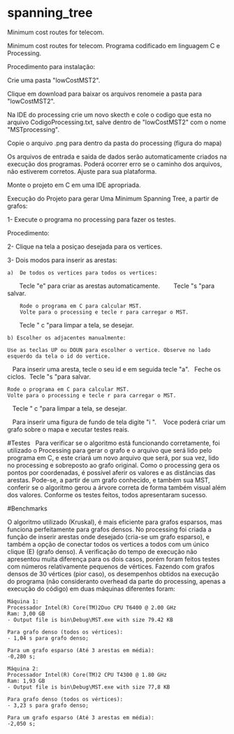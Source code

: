 # spanning_tree
Minimum cost routes for telecom.

Minimum cost routes for telecom. Programa codificado em linguagem C e Processing.

Procedimento para instalação:

Crie uma pasta "lowCostMST2".

Clique em download para baixar os arquivos renomeie a pasta para "lowCostMST2".

Na IDE do processing crie um novo skecth e cole o codigo que esta no arquivo CodigoProcessing.txt, salve dentro de "lowCostMST2"
com o nome "MSTprocessing".

Copie o arquivo .png para dentro da pasta do processing (figura do mapa)

Os arquivos de entrada e saida de dados serão automaticamente criados na execução dos programas.
Poderá ocorrer erro se o caminho dos arquivos, não estiverem corretos. Ajuste para sua plataforma.

Monte o projeto em C em uma IDE apropriada.

Execução do Projeto para gerar Uma Minimum Spanning Tree, a partir de grafos:



1- Execute o programa no processing para fazer os testes.

Procedimento:

2- Clique na tela a posiçao desejada para os vertices.

3- Dois modos para inserir as arestas:

    a)  De todos os vertices para todos os vertices:
        Tecle "e" para criar as arestas automaticamente.
        Tecle "s "para salvar.
        
        Rode o programa em C para calcular MST.
        Volte para o processing e tecle r para carregar o MST.
        Tecle " c "para limpar a tela, se desejar.
 
    b) Escolher os adjacentes manualmente:
    
    Use as teclas UP ou DOUN para escolher o vertice. Observe no lado esquerdo da tela o id do vertice.
    Para inserir uma aresta, tecle o seu id e em seguida tecle "a".
    Feche os ciclos.
     Tecle "s "para salvar.
    
    
    Rode o programa em C para calcular MST.
    Volte para o processing e tecle r para carregar o MST.
    Tecle " c "para limpar a tela, se desejar.
    
    Para inserir uma figura de fundo de tela digite "i ".
    Voce poderá criar um grafo sobre o mapa e xecutar testes reais.
  
  
  #Testes
   
   Para verificar se o algoritmo está funcionando corretamente, foi utilizado o Processing para gerar o grafo e o arquivo que será lido pelo programa em C, e este criará um novo arquivo que será, por sua vez, lido no processing e sobreposto ao grafo original. Como o processing gera os pontos por coordenadas, é possível aferir os valores e as distâncias das arestas. Pode-se, a partir de um grafo conhecido, e também sua MST, conferir se o algoritmo gerou a árvore correta de forma também visual além dos valores. Conforme os testes feitos, todos apresentaram sucesso.
    
   #Benchmarks
  
  O algoritmo utilizado (Kruskal), é mais eficiente para grafos esparsos, mas funciona perfeitamente para grafos densos. No processing foi criada a função de inserir arestas onde desejado (cria-se um grafo esparso), e também a opção de conectar todos os vertices a todos com um único clique (E) (grafo denso). 
  A verificação do tempo de execução não apresentou muita diferença para os dois casos, porém foram feitos testes com números relativamente pequenos de vértices. Fazendo com grafos densos de 30 vértices (pior caso), os desempenhos obtidos na execução do programa (não consideranto overhead da parte do processing, apenas a execução do código) em duas máquinas diferentes foram:
    
    Máquina 1:
    Processador Intel(R) Core(TM)2Duo CPU T6400 @ 2.00 GHz
    Ram: 3,00 GB
    - Output file is bin\Debug\MST.exe with size 79.42 KB
    
    Para grafo denso (todos os vértices):
    - 1,04 s para grafo denso;
    
    Para um grafo esparso (Até 3 arestas em média):
    -0,280 s;
    
    Máquina 2:
    Processador Intel(R) Core(TM)2 CPU T4300 @ 1.80 GHz
    Ram: 1,93 GB
    - Output file is bin\Debug\MST.exe with size 77,8 KB
    
    Para grafo denso (todos os vértices):
    - 3,23 s para grafo denso;
    
    Para um grafo esparso (Até 3 arestas em média):
    -2,050 s;
    

   
